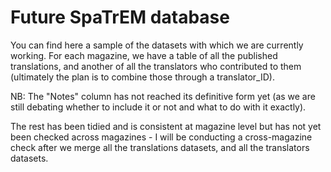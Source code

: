 # Future SpaTrEM database

You can find here a sample of the datasets with which we are currently working. For each magazine, we have a table of all the published translations, and another of all the translators who contributed to them (ultimately the plan is to combine those through a translator_ID). 

NB:
The "Notes" column has not reached its definitive form yet (as we are still debating whether to include it or not and what to do with it exactly).

The rest has been tidied and is consistent at magazine level but has not yet been checked across magazines - I will be conducting a cross-magazine check after we merge all the translations datasets, and all the translators datasets.

